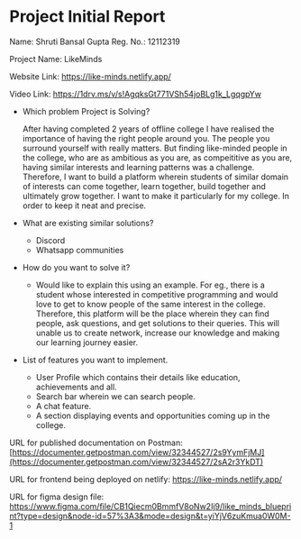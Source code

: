 # Project Initial Report

Name: Shruti Bansal Gupta 
Reg. No.: 12112319

Project Name: LikeMinds

Website Link: https://like-minds.netlify.app/

Video Link: https://1drv.ms/v/s!AgqksGt771VSh54joBLg1k_LgqgpYw

- Which problem Project is Solving?

  After having completed 2 years of offline college I have realised the importance of having the right people around you.
  The people you surround yourself with really matters. But finding like-minded people in the college, who are as ambitious as you are, as compeititive as you are, having similar interests and learning patterns was a challenge. Therefore, I want to build a platform wherein students of similar domain of interests can come together, learn together, build together and ultimately grow together. I want to make it particularly for my college. In order to keep it neat and precise.

- What are existing similar solutions?

  - Discord
  - Whatsapp communities

- How do you want to solve it?

  - Would like to explain this using an example.
    For eg., there is a student whose interested in competitive programming and would love to get to know people of the same interest in the college.
    Therefore, this platform will be the place wherein they can find people, ask questions, and get solutions to their queries. This will unable us to create network, increase our knowledge and making our learning journey easier.

- List of features you want to implement.
  - User Profile which contains their details like education, achievements and all.
  - Search bar wherein we can search people.
  - A chat feature.
  - A section displaying events and opportunities coming up in the college.

URL for published documentation on Postman:
  [https://documenter.getpostman.com/view/32344527/2s9YymFjMJ](https://documenter.getpostman.com/view/32344527/2sA2r3YkDT)

URL for frontend being deployed on netlify:
  https://like-minds.netlify.app/

URL for figma design file:
  https://www.figma.com/file/CB1Qiecm0BmmfV8oNw2Ij9/like_minds_blueprint?type=design&node-id=57%3A3&mode=design&t=yiYjV6zuKmua0W0M-1
